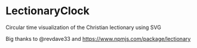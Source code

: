 # LectionaryClock

 Circular time visualization of the Christian lectionary using SVG

 Big thanks to @revdave33 and https://www.npmjs.com/package/lectionary